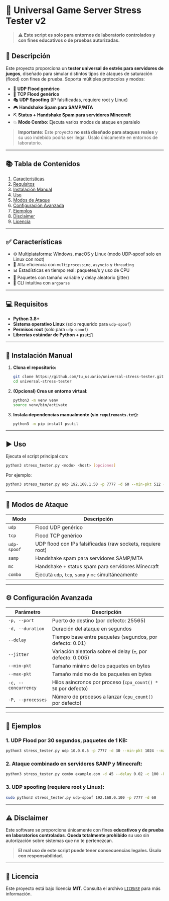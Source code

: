 # 🧪 Universal Game Server Stress Tester v2

> ⚠️ **Este script es solo para entornos de laboratorio controlados y con fines educativos o de pruebas autorizadas.**

## 🧭 Descripción

Este proyecto proporciona un **tester universal de estrés para servidores de juegos**, diseñado para simular distintos tipos de ataques de saturación (flood) con fines de prueba. Soporta múltiples protocolos y modos:

- 🔁 **UDP Flood genérico**
- 🔄 **TCP Flood genérico**
- 🎭 **UDP Spoofing** (IP falsificadas, requiere root y Linux)
- 🎮 **Handshake Spam para SAMP/MTA**
- ⛏️ **Status + Handshake Spam para servidores Minecraft**
- 💥 **Modo Combo**: Ejecuta varios modos de ataque en paralelo

> **Importante:** Este proyecto **no está diseñado para ataques reales** y su uso indebido podría ser ilegal. Úsalo únicamente en entornos de laboratorio.

---

## 📚 Tabla de Contenidos

1. [Características](#-características)
2. [Requisitos](#-requisitos)
3. [Instalación Manual](#-instalación-manual)
4. [Uso](#-uso)
5. [Modos de Ataque](#-modos-de-ataque)
6. [Configuración Avanzada](#-configuración-avanzada)
7. [Ejemplos](#-ejemplos)
8. [Disclaimer](#-disclaimer)
9. [Licencia](#-licencia)

---

## ✅ Características

- ⚙️ Multiplataforma: Windows, macOS y Linux (modo UDP-spoof solo en Linux con root)
- 🚀 Alta eficiencia con `multiprocessing`, `asyncio` y `threading`
- 📊 Estadísticas en tiempo real: paquetes/s y uso de CPU
- 🎯 Paquetes con tamaño variable y delay aleatorio (jitter)
- 🧠 CLI intuitiva con `argparse`

---

## 💻 Requisitos

- **Python 3.8+**
- **Sistema operativo Linux** (solo requerido para `udp-spoof`)
- **Permisos root** (solo para `udp-spoof`)
- **Librerías estándar de Python + `psutil`**

---

## 🔧 Instalación Manual

1. **Clona el repositorio:**
   ```bash
   git clone https://github.com/tu_usuario/universal-stress-tester.git
   cd universal-stress-tester
   ```

2. **(Opcional) Crea un entorno virtual:**
   ```bash
   python3 -m venv venv
   source venv/bin/activate
   ```

3. **Instala dependencias manualmente (sin `requirements.txt`):**
   ```bash
   python3 -m pip install psutil
   ```

---

## ▶️ Uso

Ejecuta el script principal con:

```bash
python3 stress_tester.py <modo> <host> [opciones]
```

Por ejemplo:

```bash
python3 stress_tester.py udp 192.168.1.50 -p 7777 -d 60 --min-pkt 512 --max-pkt 1024 -c 200 -P 4
```

---

## 🧨 Modos de Ataque

| Modo        | Descripción                                                |
|-------------|------------------------------------------------------------|
| `udp`       | Flood UDP genérico                                         |
| `tcp`       | Flood TCP genérico                                         |
| `udp-spoof` | UDP flood con IPs falsificadas (raw sockets, requiere root)|
| `samp`      | Handshake spam para servidores SAMP/MTA                    |
| `mc`        | Handshake + status spam para servidores Minecraft          |
| `combo`     | Ejecuta `udp`, `tcp`, `samp` y `mc` simultáneamente        |

---

## ⚙️ Configuración Avanzada

| Parámetro           | Descripción                                                             |
|---------------------|-------------------------------------------------------------------------|
| `-p, --port`         | Puerto de destino (por defecto: 25565)                                 |
| `-d, --duration`     | Duración del ataque en segundos                                        |
| `--delay`            | Tiempo base entre paquetes (segundos, por defecto: 0.01)               |
| `--jitter`           | Variación aleatoria sobre el delay (`±`, por defecto: 0.005)           |
| `--min-pkt`          | Tamaño mínimo de los paquetes en bytes                                 |
| `--max-pkt`          | Tamaño máximo de los paquetes en bytes                                 |
| `-c, --concurrency`  | Hilos asíncronos por proceso (`cpu_count() * 50` por defecto)          |
| `-P, --processes`    | Número de procesos a lanzar (`cpu_count()` por defecto)                |

---

## 🧪 Ejemplos

### 1. UDP Flood por 30 segundos, paquetes de 1 KB:
```bash
python3 stress_tester.py udp 10.0.0.5 -p 7777 -d 30 --min-pkt 1024 --max-pkt 1024
```

### 2. Ataque combinado en servidores SAMP y Minecraft:
```bash
python3 stress_tester.py combo example.com -d 45 --delay 0.02 -c 100 -P 2
```

### 3. UDP spoofing (requiere root y Linux):
```bash
sudo python3 stress_tester.py udp-spoof 192.168.0.100 -p 7777 -d 60
```

---

## ⚠️ Disclaimer

Este software se proporciona únicamente con fines **educativos y de prueba en laboratorios controlados**. **Queda totalmente prohibido** su uso sin autorización sobre sistemas que no te pertenezcan.

> **El mal uso de este script puede tener consecuencias legales. Úsalo con responsabilidad.**

---

## 📄 Licencia

Este proyecto está bajo licencia **MIT**. Consulta el archivo [`LICENSE`](LICENSE) para más información.
